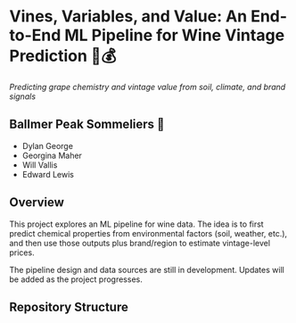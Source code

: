 # Vines, Variables, and Value: An End-to-End ML Pipeline for Wine Vintage Prediction 🍇💰  
*Predicting grape chemistry and vintage value from soil, climate, and brand signals*  
 
##  Ballmer Peak Sommeliers 🍷  
- Dylan George  
- Georgina Maher  
- Will Vallis  
- Edward Lewis  

## Overview  
This project explores an ML pipeline for wine data. The idea is to first predict chemical properties from environmental factors (soil, weather, etc.), and then use those outputs plus brand/region to estimate vintage-level prices.  

The pipeline design and data sources are still in development. Updates will be added as the project progresses.

## Repository Structure  


